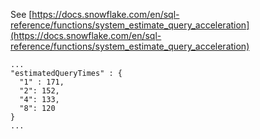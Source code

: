 See [https://docs.snowflake.com/en/sql-reference/functions/system_estimate_query_acceleration](https://docs.snowflake.com/en/sql-reference/functions/system_estimate_query_acceleration)
```
...
"estimatedQueryTimes" : {
  "1" : 171,
  "2": 152,
  "4": 133,
  "8": 120
}
...
```
